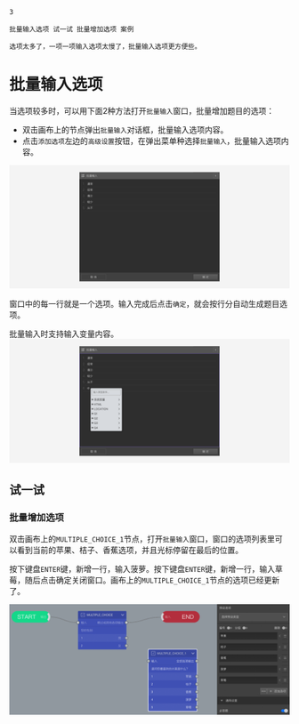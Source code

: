 ```index
3
```
```tag
批量输入选项 试一试 批量增加选项 案例
```
```summary
选项太多了，一项一项输入选项太慢了，批量输入选项更方便些。
```
# 批量输入选项

当选项较多时，可以用下面2种方法打开`批量输入`窗口，批量增加题目的选项：

+ 双击画布上的节点弹出`批量输入`对话框，批量输入选项内容。
+ 点击`添加选项`左边的`高级设置`按钮，在弹出菜单种选择`批量输入`，批量输入选项内容。

<img src='./assets/03batchInput/normal.png'>

窗口中的每一行就是一个选项。输入完成后点击`确定`，就会按行分自动生成题目选项。

批量输入时支持输入变量内容。
<img src='./assets/03batchInput/variable.png'>

## 试一试

### 批量增加选项
双击画布上的`MULTIPLE_CHOICE_1`节点，打开`批量输入`窗口，窗口的选项列表里可以看到当前的苹果、桔子、香蕉选项，并且光标停留在最后的位置。

按下键盘`ENTER`键，新增一行，输入菠萝。按下键盘`ENTER`键，新增一行，输入草莓，随后点击确定关闭窗口。画布上的`MULTIPLE_CHOICE_1`节点的选项已经更新了。

<img src='./assets/03batchInput/batchAddNewOption.png'>
